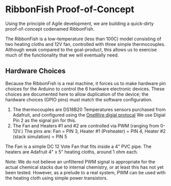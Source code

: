 # RibbonFish Proof-of-Concept

Using the principle of Agile development, we are building a quick-dirty proof-of-concept codenamed RibbonFish.

The RibbonFish is a low-temperature (less than 100C) model consisting of two heating cloths and 12V fan, controlled with three simple thermocouples.
Although weak compared to the goal-product, this allows us to exercise much of the functionality that we will
eventually need.

## Hardware Choices

Because the RibbonFish is a real machine, it forces us to make hardware pin choices for the Arduino to
control the 6 hardware electronic devices. These choices are documented here to allow duplication
of the device; the hardware choices (GPIO pins) must match the software configuration.

1. The thermocouples are DS18B20 Temperatures sensors purchased from Adafruit, and configured using the [OneWire digial
protocal](https://learn.adafruit.com/adafruits-raspberry-pi-lesson-11-ds18b20-temperature-sensing/ds18b20) We use Digial Pin 2 as the signal pin for this.
3. The Fan and Heaters #1 and #2  are controlled via PWM (ranging from 0-12V.) The pins are: Fan = PIN 3, Heater #1 (Preheater) = PIN 4, Heater #2 (stack simulation) = PIN 5

The Fan is a simple DC 12 Vote Fan that fits inside a 4" PVC pipe. The heaters are Adafruit 4" x 5"  heating cloths, around 1 ohm each.

Note: We do not believe an unfiltered PWM signal is appropriate for the actual chemical stacks due to internal chemistry,
or at least this has not yet been tested. However, as a prelude to a real system, PWM can be used with the heating cloth
using simple power transistors.